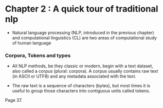 # Chapter 2 : A quick tour of traditional nlp

- Natural language processing (NLP, introduced in the previous chapter) and computational linguistics
(CL) are two areas of computational study of human language

### Corpora, Tokens and types

- All NLP methods, be they classic or modern, begin with a text dataset, also called a corpus (plural:
corpora). A corpus usually contains raw text (in ASCII or UTF­8) and any metadata associated with
the text.

-  The raw text is a sequence of characters (bytes), but most times it is useful to group those
characters into contiguous units called tokens. 

Page 37.